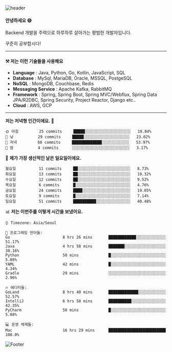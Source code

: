 ![header](https://capsule-render.vercel.app/api?type=waving&color=gradient&height=250&section=header&text=Wondeok%20Kang&fontSize=60&animation=fadeIn&fontAlignY=38&desc=a.k.a.%20Wade%2C%20Deogicorgi%20&descAlignY=61&descAlign=66&descSize=25&customColorList=4)



#### 안녕하세요 😄
Backend 개발을 주력으로 하루하루 살아가는 평범한 개발자입니다.

꾸준히 공부합시다!

<!-- blog : 

[![Velog's GitHub stats](https://velog-readme-stats.vercel.app/api/badge?name=deogicorgi)](https://velog.io/@deogicorgi)  -->

---


#### ⚒️ 저는 이런 기술들을 사용해요

- **Language** : Java, Python, Go, Kotlin, JavaScript, SQL
- **Database** : MySql, MariaDB, Oracle, MSSQL, PostgeSQL
- **NoSQL** : MongoDB, Couchbase, Redis
- **Messaging Service** : Apache Kafka, RabbitMQ
- **Framework** : Spring, Spring Boot, Spring MVC/Webflux, Spring Data JPA/R2DBC, Spring Security, Project Reactor, Django etc..
- **Cloud** : AWS, GCP
---

<!--
[![Solved.ac Profile](http://mazassumnida.wtf/api/v2/generate_badge?boj=deogicorgi)](https://solved.ac/deogicorgi/)
![alt text](https://github.com/[username]/[reponame]/blob/[branch]/image.jpg?raw=true)
--> 

<!--START_SECTION:waka-->
**저는 저녁형 인간이에요. 🦉** 

```text
🌞 아침         25 commits     █████░░░░░░░░░░░░░░░░░░░░   19.84% 
🌆 낮　         29 commits     █████░░░░░░░░░░░░░░░░░░░░   23.02% 
🌃 저녁         68 commits     █████████████░░░░░░░░░░░░   53.97% 
🌙 밤　         4 commits      ░░░░░░░░░░░░░░░░░░░░░░░░░   3.17%

```
📅 **제가 가장 생산적인 날은 일요일이에요.** 

```text
월요일          11 commits     ██░░░░░░░░░░░░░░░░░░░░░░░   8.73% 
화요일          13 commits     ██░░░░░░░░░░░░░░░░░░░░░░░   10.32% 
수요일          12 commits     ██░░░░░░░░░░░░░░░░░░░░░░░   9.52% 
목요일          6 commits      █░░░░░░░░░░░░░░░░░░░░░░░░   4.76% 
금요일          24 commits     ████░░░░░░░░░░░░░░░░░░░░░   19.05% 
토요일          9 commits      █░░░░░░░░░░░░░░░░░░░░░░░░   7.14% 
일요일          51 commits     ██████████░░░░░░░░░░░░░░░   40.48%

```


📊 **저는 이번주를 이렇게 시간을 보냈어요.** 

```text
⌚︎ Timezone: Asia/Seoul

💬 프로그래밍 언어들: 
Go                       8 hrs 26 mins       ████████████░░░░░░░░░░░░░   51.17% 
Java                     4 hrs 58 mins       ███████░░░░░░░░░░░░░░░░░░   30.16% 
Python                   50 mins             █░░░░░░░░░░░░░░░░░░░░░░░░   5.08% 
YAML                     42 mins             █░░░░░░░░░░░░░░░░░░░░░░░░   4.34% 
Gradle                   29 mins             ░░░░░░░░░░░░░░░░░░░░░░░░░   2.96%

🔥 에디터들: 
GoLand                   8 hrs 40 mins       █████████████░░░░░░░░░░░░   52.57% 
IntelliJ                 6 hrs 58 mins       ██████████░░░░░░░░░░░░░░░   42.35% 
PyCharm                  50 mins             █░░░░░░░░░░░░░░░░░░░░░░░░   5.08%

💻 운영 체제들: 
Mac                      16 hrs 29 mins      █████████████████████████   100.0%

```


<!--END_SECTION:waka-->

![Footer](https://capsule-render.vercel.app/api?type=waving&color=auto&height=200&section=footer&&customColorList=4)
<!--

**deogicorgi/deogicorgi** is a ✨ _special_ ✨ repository because its `README.md` (this file) appears on your GitHub profile.

Here are some ideas to get you started:

- 🔭 I’m currently working on ...
- 🌱 I’m currently learning ...
- 👯 I’m looking to collaborate on ...
- 🤔 I’m looking for help with ...
- 💬 Ask me about ...
- 📫 How to reach me: ...
- 😄 Pronouns: ...
- ⚡ Fun fact: ...
-->
